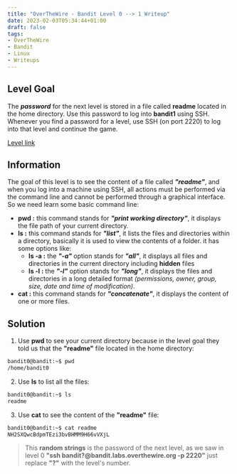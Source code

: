 ```yaml
---
title: "OverTheWire - Bandit Level 0 --> 1 Writeup"
date: 2023-02-03T05:34:44+01:00
draft: false
tags:
- OverTheWire
- Bandit
- Linux
- Writeups
---
```


## Level Goal
The **_password_** for the next level is stored in a file called **readme** located in the home directory. Use this password to log into **bandit1** using SSH. Whenever you find a password for a level, use SSH (on port 2220) to log into that level and continue the game.

[Level link](https://overthewire.org/wargames/bandit/bandit1.html)

## Information
The goal of this level is to see the content of a file called **_"readme"_**, and when you log into a machine using SSH, all actions must be performed via the command line and cannot be performed through a graphical interface. So we need learn some basic command line:
* **pwd :** this command stands for **_"print working directory"_**, it displays the file path of your current directory.
* **ls :** this command stands for **_"list"_**, it lists the files and directories within a directory, basically it is used to view the contents of a folder. it has some options like:
  - **ls -a :** the **_"-a"_** option stands for **_"all"_**, it displays all files and directories in the current directory including **hidden** files
  - **ls -l :** the **_"-l"_** option stands for **_"long"_**, it displays the files and directories in a long detailed format _(permissions, owner, group, size, date and time of modification)_.
* **cat :** this command stands for **_"concatenate"_**, it displays the content of one or more files.

## Solution
1. Use **pwd** to see your current directory because in the level goal they told us that the **"readme"** file located in the home directory:

```bash
bandit0@bandit:~$ pwd
/home/bandit0
```
2. Use **ls** to list all the files:

```bash
bandit0@bandit:~$ ls
readme
```
3. Use **cat** to see the content of the **"readme"** file:

```bash
bandit0@bandit:~$ cat readme 
NH2SXQwcBdpmTEzi3bvBHMM9H66vVXjL
```
> This **random strings** is the password of the next level, as we saw in level 0 **"ssh bandit?@bandit.labs.overthewire.org -p 2220"** just replace **"?"** with the level's number.
